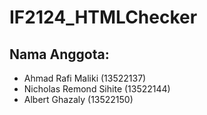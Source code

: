 # IF2124_HTMLChecker
## Nama Anggota:
- Ahmad Rafi Maliki (13522137)
- Nicholas Remond Sihite (13522144)
- Albert Ghazaly (13522150)
